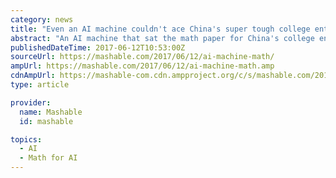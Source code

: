 ```yaml
---
category: news
title: "Even an AI machine couldn't ace China's super tough college entrance exam"
abstract: "An AI machine that sat the math paper for China's college entrance exam has failed to prove it's better than its human competition. AI-Maths, a machine made of 11 servers, three years in the making, joined almost 10 million high schoolers last week ..."
publishedDateTime: 2017-06-12T10:53:00Z
sourceUrl: https://mashable.com/2017/06/12/ai-machine-math/
ampUrl: https://mashable.com/2017/06/12/ai-machine-math.amp
cdnAmpUrl: https://mashable-com.cdn.ampproject.org/c/s/mashable.com/2017/06/12/ai-machine-math.amp
type: article

provider:
  name: Mashable
  id: mashable

topics:
  - AI
  - Math for AI
---
```

